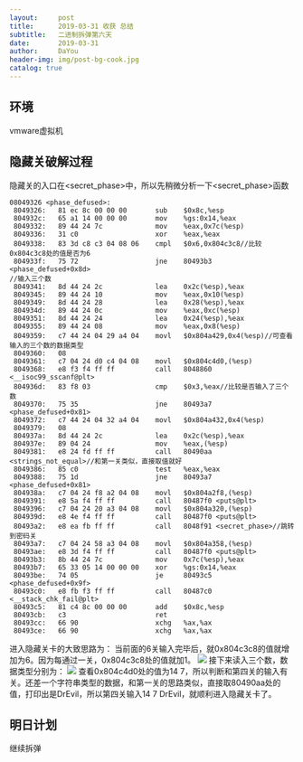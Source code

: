 ```yaml
---
layout:     post
title:      2019-03-31 收获 总结
subtitle:   二进制拆弹第六天
date:       2019-03-31
author:     DaYou
header-img: img/post-bg-cook.jpg
catalog: true
---
```



## 环境
vmware虚拟机

##  隐藏关破解过程

隐藏关的入口在<secret_phase>中，所以先稍微分析一下<secret_phase>函数
```
08049326 <phase_defused>:
 8049326:	81 ec 8c 00 00 00    	sub    $0x8c,%esp
 804932c:	65 a1 14 00 00 00    	mov    %gs:0x14,%eax
 8049332:	89 44 24 7c          	mov    %eax,0x7c(%esp)
 8049336:	31 c0                	xor    %eax,%eax
 8049338:	83 3d c8 c3 04 08 06 	cmpl   $0x6,0x804c3c8//比较0x804c3c8处的值是否为6
 804933f:	75 72                	jne    80493b3 <phase_defused+0x8d>
//输入三个数 
 8049341:	8d 44 24 2c          	lea    0x2c(%esp),%eax
 8049345:	89 44 24 10          	mov    %eax,0x10(%esp)
 8049349:	8d 44 24 28          	lea    0x28(%esp),%eax
 804934d:	89 44 24 0c          	mov    %eax,0xc(%esp)
 8049351:	8d 44 24 24          	lea    0x24(%esp),%eax
 8049355:	89 44 24 08          	mov    %eax,0x8(%esp)
 8049359:	c7 44 24 04 29 a4 04 	movl   $0x804a429,0x4(%esp)//可查看输入的三个数的数据类型
 8049360:	08 
 8049361:	c7 04 24 d0 c4 04 08 	movl   $0x804c4d0,(%esp)
 8049368:	e8 f3 f4 ff ff       	call   8048860 <__isoc99_sscanf@plt>
 804936d:	83 f8 03             	cmp    $0x3,%eax//比较是否输入了三个数
 8049370:	75 35                	jne    80493a7 <phase_defused+0x81>
 8049372:	c7 44 24 04 32 a4 04 	movl   $0x804a432,0x4(%esp)
 8049379:	08 
 804937a:	8d 44 24 2c          	lea    0x2c(%esp),%eax
 804937e:	89 04 24             	mov    %eax,(%esp)
 8049381:	e8 24 fd ff ff       	call   80490aa <strings_not_equal>//和第一关类似，直接取值就好
 8049386:	85 c0                	test   %eax,%eax
 8049388:	75 1d                	jne    80493a7 <phase_defused+0x81>
 804938a:	c7 04 24 f8 a2 04 08 	movl   $0x804a2f8,(%esp)
 8049391:	e8 5a f4 ff ff       	call   80487f0 <puts@plt>
 8049396:	c7 04 24 20 a3 04 08 	movl   $0x804a320,(%esp)
 804939d:	e8 4e f4 ff ff       	call   80487f0 <puts@plt>
 80493a2:	e8 ea fb ff ff       	call   8048f91 <secret_phase>//跳转到密码关
 80493a7:	c7 04 24 58 a3 04 08 	movl   $0x804a358,(%esp)
 80493ae:	e8 3d f4 ff ff       	call   80487f0 <puts@plt>
 80493b3:	8b 44 24 7c          	mov    0x7c(%esp),%eax
 80493b7:	65 33 05 14 00 00 00 	xor    %gs:0x14,%eax
 80493be:	74 05                	je     80493c5 <phase_defused+0x9f>
 80493c0:	e8 fb f3 ff ff       	call   80487c0 <__stack_chk_fail@plt>
 80493c5:	81 c4 8c 00 00 00    	add    $0x8c,%esp
 80493cb:	c3                   	ret    
 80493cc:	66 90                	xchg   %ax,%ax
 80493ce:	66 90                	xchg   %ax,%ax
```
进入隐藏关卡的大致思路为：
当前面的6关输入完毕后，就0x804c3c8的值就增加为6。因为每通过一关，0x804c3c8处的值就加1。
![](https://wx3.sinaimg.cn/mw1024/0079f8Holy1g1mfavqgj1j30gw075weg.jpg)
接下来读入三个数，数据类型分别为：
![](https://wx4.sinaimg.cn/mw1024/0079f8Holy1g1mfavflt5j308p01ngld.jpg)
查看0x804c4d0处的值为14 7，所以判断和第四关的输入有关。还差一个字符串类型的数据，和第一关的思路类似，直接取80490aa处的值，打印出是DrEvil，所以第四关输入14 7 DrEvil，就顺利进入隐藏关卡了。

## 明日计划
继续拆弹